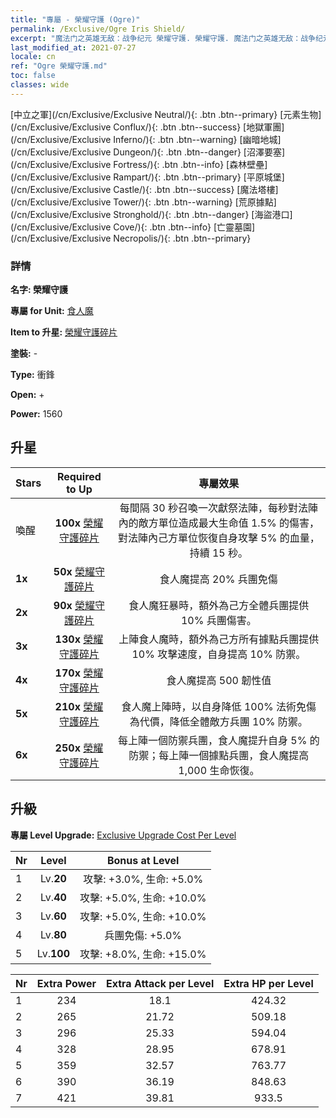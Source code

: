 ```yaml
---
title: "專屬 - 榮耀守護 (Ogre)"
permalink: /Exclusive/Ogre Iris Shield/
excerpt: "魔法门之英雄无敌：战争纪元 榮耀守護. 榮耀守護. 魔法门之英雄无敌：战争纪元 專屬 榮耀守護. 食人魔 專屬."
last_modified_at: 2021-07-27
locale: cn
ref: "Ogre 榮耀守護.md"
toc: false
classes: wide
---
```

 [中立之軍](/cn/Exclusive/Exclusive Neutral/){: .btn .btn--primary} [元素生物](/cn/Exclusive/Exclusive Conflux/){: .btn .btn--success} [地獄軍團](/cn/Exclusive/Exclusive Inferno/){: .btn .btn--warning} [幽暗地城](/cn/Exclusive/Exclusive Dungeon/){: .btn .btn--danger} [沼澤要塞](/cn/Exclusive/Exclusive Fortress/){: .btn .btn--info} [森林壁壘](/cn/Exclusive/Exclusive Rampart/){: .btn .btn--primary} [平原城堡](/cn/Exclusive/Exclusive Castle/){: .btn .btn--success} [魔法塔樓](/cn/Exclusive/Exclusive Tower/){: .btn .btn--warning} [荒原據點](/cn/Exclusive/Exclusive Stronghold/){: .btn .btn--danger} [海盜港口](/cn/Exclusive/Exclusive Cove/){: .btn .btn--info} [亡靈墓園](/cn/Exclusive/Exclusive Necropolis/){: .btn .btn--primary} 

### 詳情
 **名字: 榮耀守護** 

 **專屬 for Unit:** [食人魔](/cn/units/Ogre/) 

 **Item to 升星:** [榮耀守護碎片](/cn/Items/con_913/)

 **塗裝:** -

 **Type:** 衝鋒

 **Open:** +

 **Power:** 1560

## 升星

  |     Stars    |  Required to Up | 專屬效果 |
  |:-------------|:---------------:|:---------------:|
  |  喚醒  | **100x** [榮耀守護碎片](/cn/Items/con_913/) | 每間隔 30 秒召喚一次獻祭法陣，每秒對法陣內的敵方單位造成最大生命值 1.5% 的傷害，對法陣內己方單位恢復自身攻擊 5% 的血量，持續 15 秒。 |
  | **1x** <i class="fas fa-star"/> | **50x** [榮耀守護碎片](/cn/Items/con_913/) | 食人魔提高 20% 兵團免傷 |
  | **2x** <i class="fas fa-star"/> | **90x** [榮耀守護碎片](/cn/Items/con_913/) | 食人魔狂暴時，額外為己方全體兵團提供 10% 兵團傷害。 |
  | **3x** <i class="fas fa-star"/> | **130x** [榮耀守護碎片](/cn/Items/con_913/) | 上陣食人魔時，額外為己方所有據點兵團提供 10% 攻擊速度，自身提高 10% 防禦。 |
  | **4x** <i class="fas fa-star"/> | **170x** [榮耀守護碎片](/cn/Items/con_913/) | 食人魔提高 500 韌性值 |
  | **5x** <i class="fas fa-star"/> | **210x** [榮耀守護碎片](/cn/Items/con_913/) | 食人魔上陣時，以自身降低 100% 法術免傷為代價，降低全體敵方兵團 10% 防禦。 |
  | **6x** <i class="fas fa-star"/> | **250x** [榮耀守護碎片](/cn/Items/con_913/) | 每上陣一個防禦兵團，食人魔提升自身 5% 的防禦；每上陣一個據點兵團，食人魔提高 1,000 生命恢復。 |


## 升級
 **專屬 Level Upgrade:** [Exclusive Upgrade Cost Per Level](/Exclusive/ExclusiveUpgradeCostPerLevel/)

  |  Nr  |   Level  | Bonus at Level |
  |:-----|:--------:|:--------------:|
  | 1 | Lv.**20** | 攻擊: +3.0%, 生命: +5.0% |
  | 2 | Lv.**40** | 攻擊: +5.0%, 生命: +10.0% |
  | 3 | Lv.**60** | 攻擊: +5.0%, 生命: +10.0% |
  | 4 | Lv.**80** | 兵團免傷: +5.0% |
  | 5 | Lv.**100** | 攻擊: +8.0%, 生命: +15.0% |


  |  Nr  |  Extra Power | Extra Attack per Level | Extra HP per Level |
  |:-----|:--------:|:--------:|:--------:|
  | 1 | 234 | 18.1 | 424.32 |
  | 2 | 265 | 21.72 | 509.18 |
  | 3 | 296 | 25.33 | 594.04 |
  | 4 | 328 | 28.95 | 678.91 |
  | 5 | 359 | 32.57 | 763.77 |
  | 6 | 390 | 36.19 | 848.63 |
  | 7 | 421 | 39.81 | 933.5 |


